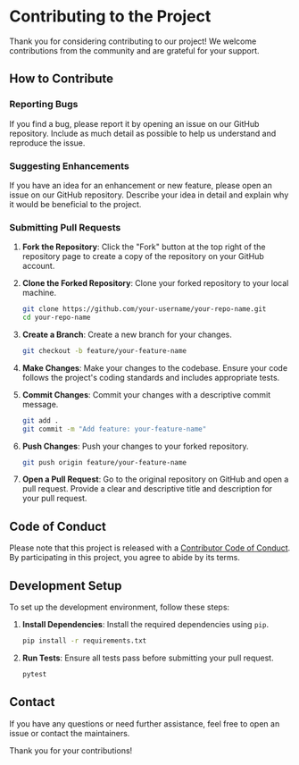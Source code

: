 # Contributing to the Project

Thank you for considering contributing to our project! We welcome contributions from the community and are grateful for your support.

## How to Contribute

### Reporting Bugs

If you find a bug, please report it by opening an issue on our GitHub repository. Include as much detail as possible to help us understand and reproduce the issue.

### Suggesting Enhancements

If you have an idea for an enhancement or new feature, please open an issue on our GitHub repository. Describe your idea in detail and explain why it would be beneficial to the project.

### Submitting Pull Requests

1. **Fork the Repository**: Click the "Fork" button at the top right of the repository page to create a copy of the repository on your GitHub account.

2. **Clone the Forked Repository**: Clone your forked repository to your local machine.
    ```bash
    git clone https://github.com/your-username/your-repo-name.git
    cd your-repo-name
    ```

3. **Create a Branch**: Create a new branch for your changes.
    ```bash
    git checkout -b feature/your-feature-name
    ```

4. **Make Changes**: Make your changes to the codebase. Ensure your code follows the project's coding standards and includes appropriate tests.

5. **Commit Changes**: Commit your changes with a descriptive commit message.
    ```bash
    git add .
    git commit -m "Add feature: your-feature-name"
    ```

6. **Push Changes**: Push your changes to your forked repository.
    ```bash
    git push origin feature/your-feature-name
    ```

7. **Open a Pull Request**: Go to the original repository on GitHub and open a pull request. Provide a clear and descriptive title and description for your pull request.

## Code of Conduct

Please note that this project is released with a [Contributor Code of Conduct](CODE_OF_CONDUCT.md). By participating in this project, you agree to abide by its terms.

## Development Setup

To set up the development environment, follow these steps:

1. **Install Dependencies**: Install the required dependencies using `pip`.
    ```bash
    pip install -r requirements.txt
    ```

2. **Run Tests**: Ensure all tests pass before submitting your pull request.
    ```bash
    pytest
    ```

## Contact

If you have any questions or need further assistance, feel free to open an issue or contact the maintainers.

Thank you for your contributions!